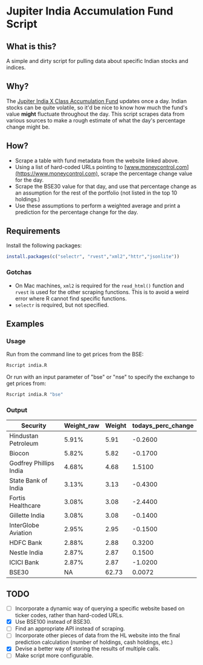 # Jupiter India Accumulation Fund Script

## What is this?
A simple and dirty script for pulling data about specific Indian stocks and indices.

## Why?
The [Jupiter India X Class Accumulation Fund](https://www.hl.co.uk/funds/fund-discounts,-prices--and--factsheets/search-results/j/jupiter-india-class-x-accumulation) updates once a day. Indian stocks can be quite volatile, so it'd be nice to know how much the fund's value **might** fluctuate throughout the day. This script scrapes data from various sources to make a rough estimate of what the day's percentage change might be.

## How?
- Scrape a table with fund metadata from the website linked above.
- Using a list of hard-coded URLs pointing to [www.moneycontrol.com](https://www.moneycontrol.com), scrape the percentage change value for the day.
- Scrape the BSE30 value for that day, and use that percentage change as an assumption for the rest of the portfolio (not listed in the top 10 holdings.)
- Use these assumptions to perform a weighted average and print a prediction for the percentage change for the day.

## Requirements
Install the following packages:
```r
install.packages(c("selectr", "rvest","xml2","httr","jsonlite"))
```

### Gotchas
- On Mac machines, `xml2` is required for the `read_html()` function and `rvest` is used for the other scraping functions. This is to avoid a weird error where R cannot find specific functions.
- `selectr` is required, but not specified.

## Examples

### Usage
Run from the command line to get prices from the BSE:

```sh
Rscript india.R
```

Or run with an input parameter of "bse" or "nse" to specify the exchange to get prices from:

```sh
Rscript india.R "bse"
```

### Output	
| Security | Weight_raw | Weight | todays_perc_change |
|---|---|---|---|
|Hindustan Petroleum|5.91%|5.91|-0.2600|
|Biocon|5.82%|5.82|-0.1700|
|Godfrey Phillips India|4.68%|4.68|1.5100|
|State Bank of India|3.13%|3.13|-0.4300|
|Fortis Healthcare|3.08%|3.08|-2.4400|
|Gillette India|3.08%|3.08|-0.1400|
|InterGlobe Aviation|2.95%|2.95|-0.1500|
|HDFC Bank|2.88%|2.88|0.3200|
|Nestle India|2.87%|2.87|0.1500|
|ICICI Bank|2.87%|2.87|-1.0200|
|BSE30|NA|62.73|0.0072|

## TODO
- [ ] Incorporate a dynamic way of querying a specific website based on ticker codes, rather than hard-coded URLs.
- [x] Use BSE100 instead of BSE30.
- [ ] Find an appropriate API instead of scraping.
- [ ] Incorporate other pieces of data from the HL website into the final prediction calculation (number of holdings, cash holdings, etc.)
- [x] Devise a better way of storing the results of multiple calls.
- [ ] Make script more configurable.
